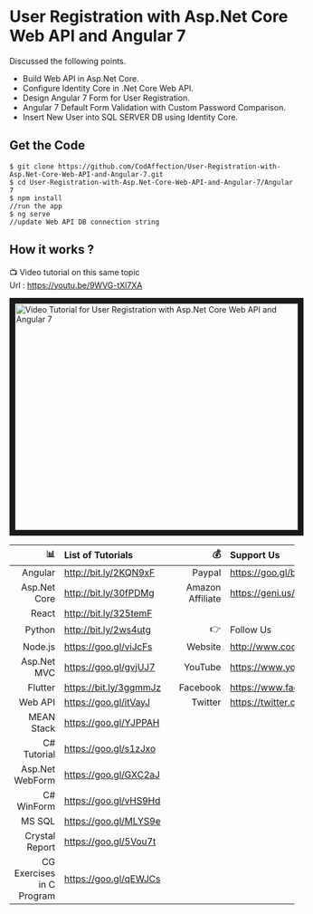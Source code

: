 # User Registration with Asp.Net Core Web API and Angular 7

Discussed the following points.
- Build Web API in Asp.Net Core.
- Configure Identity Core in .Net Core Web API.
- Design Angular 7 Form for User Registration.
- Angular 7 Default Form Validation with Custom Password Comparison.
- Insert New User into SQL SERVER DB using Identity Core.


## Get the Code

```
$ git clone https://github.com/CodAffection/User-Registration-with-Asp.Net-Core-Web-API-and-Angular-7.git
$ cd User-Registration-with-Asp.Net-Core-Web-API-and-Angular-7/Angular 7
$ npm install
//run the app
$ ng serve
//update Web API DB connection string
```

 ## How it works ?
 
 :tv: Video tutorial on this same topic  
 Url : https://youtu.be/9WVG-tXl7XA
 
<a href="http://www.youtube.com/watch?feature=player_embedded&v=9WVG-tXl7XA
" target="_blank"><img src="http://img.youtube.com/vi/9WVG-tXl7XA/0.jpg" 
alt="Video Tutorial for User Registration with Asp.Net Core Web API and Angular 7" width="500" height="400" border="10" /></a>


| :bar_chart:               |  List of Tutorials   |   | :moneybag:           | Support Us                           |
|--------------------------:|:---------------------|---|---------------------:|:-------------------------------------|
| Angular                   |http://bit.ly/2KQN9xF |   |Paypal                | https://goo.gl/bPcyXW                |
| Asp.Net Core              |http://bit.ly/30fPDMg |   |Amazon   Affiliate    | https://geni.us/JDzpE                |
| React                     |http://bit.ly/325temF |   |
| Python                    |http://bit.ly/2ws4utg |   | :point_right:        | Follow Us                            |
| Node.js                   |https://goo.gl/viJcFs |   |Website               |http://www.codaffection.com          |
| Asp.Net MVC               |https://goo.gl/gvjUJ7 |   |YouTube               |https://www.youtube.com/codaffection  |
| Flutter                   |https://bit.ly/3ggmmJz|   |Facebook              |https://www.facebook.com/codaffection |
| Web API                   |https://goo.gl/itVayJ |   |Twitter               |https://twitter.com/CodAffection      |
| MEAN Stack                |https://goo.gl/YJPPAH |   |
| C# Tutorial               |https://goo.gl/s1zJxo |   |
| Asp.Net WebForm           |https://goo.gl/GXC2aJ |   |
| C# WinForm                |https://goo.gl/vHS9Hd |   |
| MS SQL                    |https://goo.gl/MLYS9e |   |
| Crystal Report            |https://goo.gl/5Vou7t |   |
| CG Exercises in C Program |https://goo.gl/qEWJCs |   |
